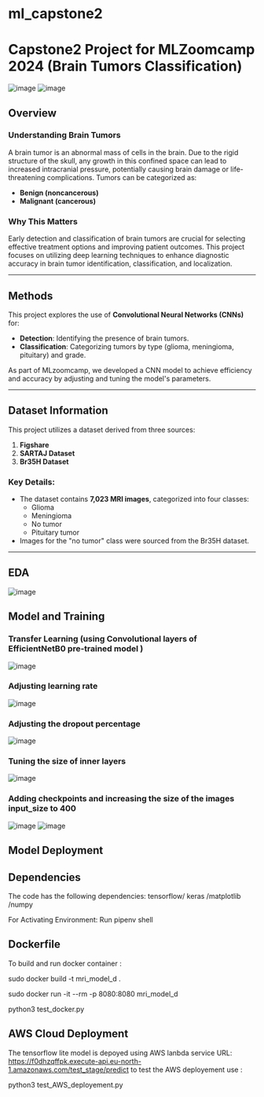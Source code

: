 # ml_capstone2
# Capstone2 Project for MLZoomcamp 2024 (Brain Tumors Classification)
![image](https://github.com/user-attachments/assets/632d114f-ede0-487c-a107-15f8ba2929f7)
![image](https://github.com/user-attachments/assets/a97d9b71-a717-4080-9089-9ddbfb522427)

## Overview

### Understanding Brain Tumors
A brain tumor is an abnormal mass of cells in the brain. Due to the rigid structure of the skull, any growth in this confined space can lead to increased intracranial pressure, potentially causing brain damage or life-threatening complications. Tumors can be categorized as:
- **Benign (noncancerous)** 
- **Malignant (cancerous)**

### Why This Matters
Early detection and classification of brain tumors are crucial for selecting effective treatment options and improving patient outcomes. This project focuses on utilizing deep learning techniques to enhance diagnostic accuracy in brain tumor identification, classification, and localization.

---

## Methods

This project explores the use of **Convolutional Neural Networks (CNNs)** for:
- **Detection**: Identifying the presence of brain tumors.
- **Classification**: Categorizing tumors by type (glioma, meningioma, pituitary) and grade.

As part of MLzoomcamp, we developed a CNN model to achieve efficiency and accuracy by adjusting and tuning the model's parameters.

---

## Dataset Information

This project utilizes a dataset derived from three sources:
1. **Figshare**
2. **SARTAJ Dataset**
3. **Br35H Dataset**

### Key Details:
- The dataset contains **7,023 MRI images**, categorized into four classes:
  - Glioma
  - Meningioma
  - No tumor
  - Pituitary tumor
- Images for the "no tumor" class were sourced from the Br35H dataset.

---
## EDA 
![image](https://github.com/user-attachments/assets/86cb2b22-77cf-4981-9642-72c628a40e5d)


## Model and Training
### Transfer Learning (using Convolutional layers of EfficientNetB0 pre-trained model )
![image](https://github.com/user-attachments/assets/00c35524-04c6-4e09-ad42-ac913f70d4ca)

### Adjusting learning rate 
![image](https://github.com/user-attachments/assets/62a2fbdb-7823-4bca-b516-e5609956c3cf)

### Adjusting the dropout percentage 
![image](https://github.com/user-attachments/assets/a96572de-ca7b-4e5c-a492-6f0014928dd3)

### Tuning the size of inner layers 
![image](https://github.com/user-attachments/assets/e795157a-605f-47ec-a60a-c9aac086c05e)

### Adding checkpoints and increasing the size of the images input_size to 400 
![image](https://github.com/user-attachments/assets/63dec89b-f4e3-43be-9c98-034e4d97ca81)
![image](https://github.com/user-attachments/assets/bb936c74-0e6f-4644-8180-516b0356a453)

## Model Deployment 

## Dependencies 
The code has the following dependencies: 
tensorflow/ keras /matplotlib /numpy 

For Activating Environment: Run pipenv shell

## Dockerfile 
To build and run docker container : 

sudo docker build -t mri_model_d .

sudo docker run -it --rm -p 8080:8080  mri_model_d

python3 test_docker.py 

## AWS Cloud Deployment
The tensorflow lite model is depoyed using AWS lanbda service 
URL: https://f0dhzqffpk.execute-api.eu-north-1.amazonaws.com/test_stage/predict
to test the AWS deployement use : 

python3 test_AWS_deployement.py 